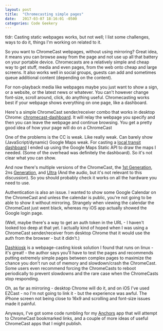 ```yaml
---
layout: post
title:  "Chromecasting simple pages"
date:   2017-03-07 18:16:01 -0500
categories: Code Geekery
---
```

tldr: Casting static webpages works, but not well; I list some challenges, ways to do it, things I'm working on related to it.

So you want to ChromeCast webpages, without using mirroring?  Great idea, it means you can browse away from the page and not use up all that battery on your portable device. Chromecasts are a relatively simple and cheap way to get stuff, media and even pages, from the web onto cheap and large screens.  It also works well in social groups, guests can add and sometimes queue additional content (depending on the content).

For non-playback media like webpages maybe you just want to show a sign, or a website, or the latest news or whatever.  You can't however change font-size, scroll around, click, do anything useful. Chromecasting works best if your webpage shows everything on one page, like a dashboard.

Here's a simple ChromeCast sender/receiver combo that works in desktop Chrome: [chromecast-dashboard](https://boombatower.github.io/chromecast-dashboard/sender/). It will relay the webpage you specify and then you can leave the webpage and continue browsing. You get a pretty good idea of how your page will do on a ChromeCast

One of the problems is the CC is weak. Like really weak. Can barely show (JavaScript/dynamic) Google Maps weak. For casting a [local transit dashboard](https://github.com/jlongman/atlasboard-localdash) I ended up using the Google Maps Static API to draw the maps I needed. (Some of the overhead was definitely the dashboard).  So it's not clear what you can show.

And now there's multiple versions of the ChromeCast, the [1st Generation](https://en.wikipedia.org/wiki/Chromecast#First_generation), 2ns [Generation](https://en.wikipedia.org/wiki/Chromecast#Second_generation), and [Ultra](https://en.wikipedia.org/wiki/Chromecast#Chromecast_Ultra) (And the audio, but it's not relevant to this discussion).  So you should probably check it works on all the hardware you need to use.

Authentication is also an issue. I wanted to show some Google Calendar on the ChromeCast and unless the calendar is public, you're not going to be able to show it without mirroring.  Strangely when viewing the calendar the ChromeCast just went black, whereas my iOS app actually showed the Google login page.

(Well, maybe there's a way to get an auth token in the URL - I haven't looked too deep at that yet. I actually kind of hoped when I was using a ChromeCast sender/receiver from desktop Chrome that it would use the auth from the browser - but it didn't.)

[Dashkiosk](https://dashkiosk.readthedocs.io) is a webpage-casting kiosk solution I found that runs on linux - it's great! - the author says you'll have to test the pages and recommends putting extremely simple pages between complex pages to maximize the chance you don't run out of memory and slowdown/crash the ChromeCast.  Some users even recommend forcing the ChromeCasts to reboot periodically to prevent slowdowns and the rare case when the ChromeCasts stop responding.

Oh, as far as mirroring - desktop Chrome will do it, and on iOS I've used EZCast - no I'm not going to link it - but the experience was awful.  The iPhone screen not being close to 16x9 and scrolling and font-size issues made it painful.

Anyways, I've got some code rumbling for my [Anchors](https://jlongman.github.io/anchors) app that will attempt to ChromeCast bookmarked links, and a couple of more ideas of useful ChromeCast apps that I might publish.